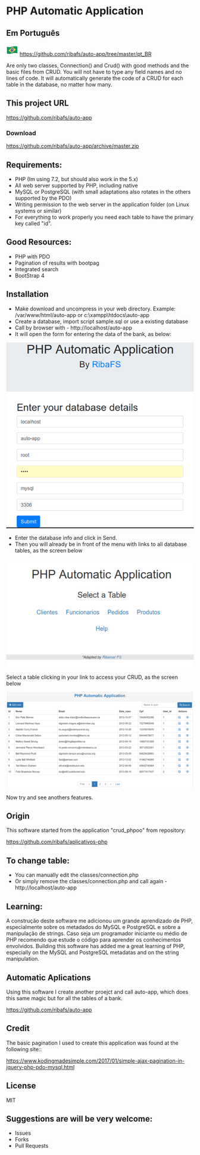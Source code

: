 # PHP Automatic Application

## Em Português
![](../images/brasil.png) https://github.com/ribafs/auto-app/tree/master/pt_BR

Are only two classes, Connection() and Crud() with good methods and the basic files from CRUD. You will not have to type any field names and no lines of code.
It will automatically generate the code of a CRUD for each table in the database, no matter how many.

## This project URL

https://github.com/ribafs/auto-app

### Download

https://github.com/ribafs/auto-app/archive/master.zip

## Requirements:

- PHP (Im using 7.2, but should also work in the 5.x)
- All web server supported by PHP, including native
- MySQL or PostgreSQL (with small adaptations also rotates in the others supported by the PDO)
- Writing permission to the web server in the application folder (on Linux systems or similar)
- For everything to work properly you need each table to have the primary key called "id".

## Good Resources:

- PHP with PDO
- Pagination of results with bootpag
- Integrated search
- BootStrap 4

## Installation

- Make download and uncompress in your web directory. Example: /var/www/html/auto-app or c:\xampp\htdocs\auto-app
- Create a database, import script sample.sql or use a existing database
- Call by browser with - http://localhost/auto-app
- It will open the form for entering the data of the bank, as below:

![](../images/form.png)

- Enter the database info and click in Send.
- Then you will already be in front of the menu with links to all database tables, as the screen below

![](../images/menu.png)

Select a table clicking in your link to access your CRUD, as the screen below

![](../images/crud.png)

Now try and see anothers features.

## Origin

This software started from the application "crud_phpoo" from repository:

https://github.com/ribafs/aplicativos-php

## To change table:

- You can manually edit the classes/connection.php
- Or simply remove the classes/connection.php and call again - http://localhost/auto-app

## Learning:

A construção deste software me adicionou um grande aprendizado de PHP, especialmente sobre os metadados do MySQL e PostgreSQL e sobre a manipulação de strings. Caso seja um programador iniciante ou médio de PHP recomendo que estude o código para aprender os conhecimentos envolvidos.
Building this software has added me a great learning of PHP, especially on the MySQL and PostgreSQL metadatas and on the string manipulation. 

## Automatic Aplications

Using this software I create another proejct and call auto-app, which does this same magic but for all the tables of a bank.

https://github.com/ribafs/auto-app

## Credit

The basic pagination I used to create this application was found at the following site::

https://www.kodingmadesimple.com/2017/01/simple-ajax-pagination-in-jquery-php-pdo-mysql.html

## License

MIT

## Suggestions are will be very welcome:

- Issues
- Forks
- Pull Requests


